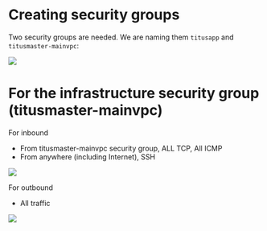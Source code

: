# Creating security groups

Two security groups are needed. We are naming them `titusapp` and `titusmaster-mainvpc`:

<img src="../../images/secgroups.png" />

# For the infrastructure security group (titusmaster-mainvpc)

For inbound
- From titusmaster-mainvpc security group, ALL TCP, All ICMP
- From anywhere (including Internet), SSH

<img src="../../images/titusmaster-mainvpc-secgroup-inbound.png" />

For outbound
- All traffic

<img src="../../images/titusmaster-mainvpc-secgroup-outbound.png" />





